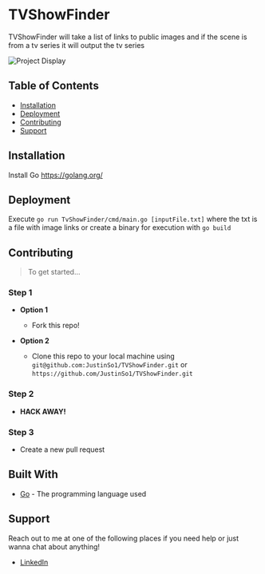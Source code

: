 # TVShowFinder

TVShowFinder will take a list of links to public images and if the scene is from a tv series it will output the tv series


![Project Display](http://g.recordit.co/FJFOA1L8av.gif)

## Table of Contents

- [Installation](#installation)
- [Deployment](#deployment)
- [Contributing](#contributing)
- [Support](#support)

## Installation
Install Go https://golang.org/

## Deployment

Execute `go run TvShowFinder/cmd/main.go [inputFile.txt]` where the txt is a file with image links or create a binary for execution with `go build`    

## Contributing

> To get started...

### Step 1

- **Option 1**
    - Fork this repo!

- **Option 2**
    - Clone this repo to your local machine using `git@github.com:JustinSo1/TVShowFinder.git` or `https://github.com/JustinSo1/TVShowFinder.git`

### Step 2

- **HACK AWAY!** 

### Step 3

- Create a new pull request

## Built With

* [Go](https://golang.org/) - The programming language used

## Support

Reach out to me at one of the following places if you need help or just wanna chat about anything!
- [LinkedIn](https://www.linkedin.com/in/justin-so28/)
